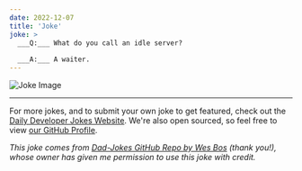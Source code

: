 ```yaml
---
date: 2022-12-07
title: 'Joke'
joke: >
  ___Q:___ What do you call an idle server?
  
  ___A:___ A waiter.
---
```



![Joke Image](https://private.xtrp.io/projects/DailyDeveloperJokes/public_image_server/images/5e12588a43d6b.png)

---

For more jokes, and to submit your own joke to get featured, check out the [Daily Developer Jokes Website](https://dailydeveloperjokes.github.io/). We're also open sourced, so feel free to view [our GitHub Profile](https://github.com/dailydeveloperjokes).


_This joke comes from [Dad-Jokes GitHub Repo by Wes Bos](https://github.com/wesbos/dad-jokes) (thank you!), whose owner has given me permission to use this joke with credit._

<!--
Joke text:
**Q:** What do you call an idle server?

**A:** A waiter.
 -->



